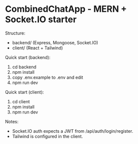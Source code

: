 CombinedChatApp - MERN + Socket.IO starter
=========================================

Structure:
- backend/  (Express, Mongoose, Socket.IO)
- client/   (React + Tailwind)

Quick start (backend):
1. cd backend
2. npm install
3. copy .env.example to .env and edit
4. npm run dev

Quick start (client):
1. cd client
2. npm install
3. npm run dev

Notes:
- Socket.IO auth expects a JWT from /api/auth/login/register.
- Tailwind is configured in the client.
